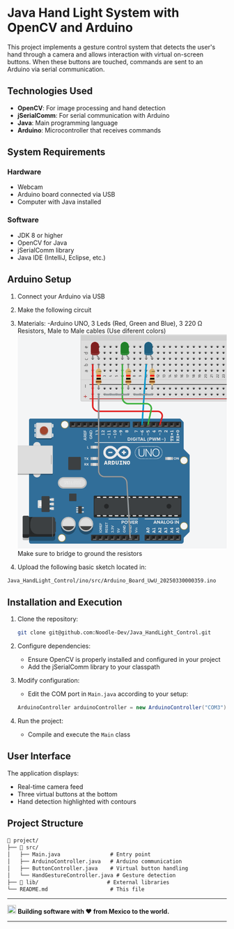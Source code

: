 
# Java Hand Light System with OpenCV and Arduino

This project implements a gesture control system that detects the user's hand through a camera and allows interaction with virtual on-screen buttons. When these buttons are touched, commands are sent to an Arduino via serial communication.

## Technologies Used

- **OpenCV**: For image processing and hand detection
- **jSerialComm**: For serial communication with Arduino
- **Java**: Main programming language
- **Arduino**: Microcontroller that receives commands

## System Requirements

### Hardware
- Webcam
- Arduino board connected via USB
- Computer with Java installed

### Software
- JDK 8 or higher
- OpenCV for Java
- jSerialComm library
- Java IDE (IntelliJ, Eclipse, etc.)

## Arduino Setup

1. Connect your Arduino via USB
2. Make the following circuit
3. Materials:
   -Arduino UNO, 
   3 Leds (Red, Green and Blue), 
   3 220 Ω Resistors, 
   Male to Male cables (Use diferent colors)
   ![Alt text](Demo_Ino_Img.png)
   Make sure to bridge to ground the resistors
   
8. Upload the following basic sketch located in:

```bash
Java_HandLight_Control/ino/src/Arduino_Board_UwU_20250330000359.ino
```

## Installation and Execution

1. Clone the repository:
   ```bash
   git clone git@github.com:Noodle-Dev/Java_HandLight_Control.git
   ```

2. Configure dependencies:
   - Ensure OpenCV is properly installed and configured in your project
   - Add the jSerialComm library to your classpath

3. Modify configuration:
   - Edit the COM port in `Main.java` according to your setup:
   ```java
   ArduinoController arduinoController = new ArduinoController("COM3");
   ```

4. Run the project:
   - Compile and execute the `Main` class

## User Interface

The application displays:
- Real-time camera feed
- Three virtual buttons at the bottom
- Hand detection highlighted with contours

## Project Structure

```
📁 project/
├── 📁 src/
│   ├── Main.java                # Entry point
│   ├── ArduinoController.java   # Arduino communication
│   ├── ButtonController.java    # Virtual button handling
│   └── HandGestureController.java # Gesture detection
├── 📁 lib/                      # External libraries
└── README.md                    # This file
```

---

<img src="https://cdn-icons-png.flaticon.com/512/197/197397.png" width="20" height="20"> **Building software with ♥ from Mexico to the world.**

---
